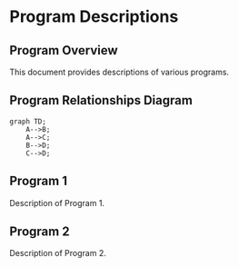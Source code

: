 # Program Descriptions

## Program Overview
This document provides descriptions of various programs.

## Program Relationships Diagram
```mermaid
graph TD;
    A-->B;
    A-->C;
    B-->D;
    C-->D;
```

## Program 1
Description of Program 1.

## Program 2
Description of Program 2.

